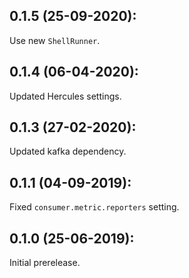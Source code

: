 ## 0.1.5 (25-09-2020):

Use new `ShellRunner`.

## 0.1.4 (06-04-2020):

Updated Hercules settings.

## 0.1.3 (27-02-2020):

Updated kafka dependency.

## 0.1.1 (04-09-2019):

Fixed `consumer.metric.reporters` setting.

## 0.1.0 (25-06-2019): 

Initial prerelease.